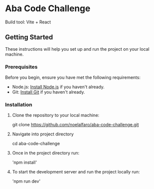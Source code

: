 # Aba Code Challenge

Build tool: Vite + React

## Getting Started

These instructions will help you set up and run the project on your local machine.

### Prerequisites

Before you begin, ensure you have met the following requirements:

- Node.js: [Install Node.js](https://nodejs.org/) if you haven't already.
- Git: [Install Git](https://git-scm.com/downloads) if you haven't already.

### Installation

1. Clone the repository to your local machine:

   git clone https://github.com/noelalfaro/aba-code-challenge.git

2. Navigate into project directory

   cd aba-code-challenge

3. Once in the project directory run:

   'npm install'

4. To start the development server and run the project locally run:

   'npm run dev'

